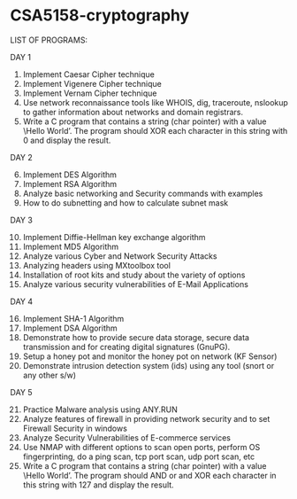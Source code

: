 # CSA5158-cryptography
LIST OF PROGRAMS:

DAY 1

1.	Implement Caesar Cipher technique
2.	Implement Vigenere Cipher technique
3.	Implement Vernam Cipher technique
4.	Use network reconnaissance tools like WHOIS, dig, traceroute, nslookup to gather information about networks and domain registrars.
5.	Write a C program that contains a string (char pointer) with a value \Hello World’. The program should XOR each character in this string with 0 and display the result.

DAY 2

6.	Implement DES Algorithm 
7.	Implement RSA Algorithm 
8.	Analyze basic networking and Security  commands with examples
9.	How to do subnetting and how to calculate subnet mask

DAY 3

10.	 Implement Diffie-Hellman  key exchange algorithm
11.	  Implement MD5 Algorithm 
12.	  Analyze various Cyber and Network Security Attacks
13.	  Analyzing headers using MXtoolbox tool
14.	   Installation of root kits and study about the variety of options 
15.	   Analyze various  security vulnerabilities of E-Mail Applications

DAY 4

16.	Implement SHA-1 Algorithm 
17.	Implement DSA Algorithm
18.	Demonstrate how to provide secure data storage, secure data transmission and for creating digital signatures (GnuPG). 
19.	Setup a honey pot and monitor the honey pot on network (KF Sensor) 
20.	Demonstrate intrusion detection system (ids) using any tool (snort or any other s/w)

DAY 5

21.	Practice Malware analysis using ANY.RUN
22.	Analyze features of firewall in providing network security and to set Firewall Security in windows
23.	Analyze  Security Vulnerabilities of E-commerce services
24.	Use NMAP with different options to scan open ports, perform OS fingerprinting, do a ping scan, tcp port scan, udp port scan, etc
25.	Write a C program that contains a string (char pointer) with a value \Hello World’. The program should AND or and XOR each character in this string with 127 and display the result.

